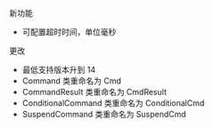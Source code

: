新功能

* 可配置超时时间，单位毫秒

更改

* 最低支持版本升到 14
* Command 类重命名为 Cmd
* CommandResult 类重命名为 CmdResult
* ConditionalCommand 类重命名为 ConditionalCmd
* SuspendCommand 类重命名为 SuspendCmd
